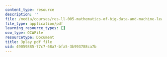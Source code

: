 ```yaml
---
content_type: resource
description: ''
file: /media/courses/res-ll-005-mathematics-of-big-data-and-machine-learning-january-iap-2020/4905988577c768a7bfa53b993788ca7b_0cmj5TfFCLY.pdf
file_type: application/pdf
learning_resource_types: []
ocw_type: OCWFile
resourcetype: Document
title: 3play pdf file
uid: 49059885-77c7-68a7-bfa5-3b993788ca7b
---
```

